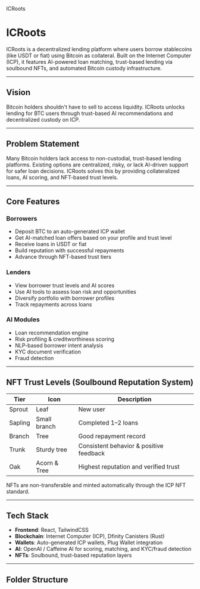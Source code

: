 ICRoots

# ICRoots

ICRoots is a decentralized lending platform where users borrow stablecoins (like USDT or fiat) using Bitcoin as collateral. Built on the Internet Computer (ICP), it features AI-powered loan matching, trust-based lending via soulbound NFTs, and automated Bitcoin custody infrastructure.

---

## Vision

Bitcoin holders shouldn't have to sell to access liquidity. ICRoots unlocks lending for BTC users through trust-based AI recommendations and decentralized custody on ICP.

---

## Problem Statement

Many Bitcoin holders lack access to non-custodial, trust-based lending platforms. Existing options are centralized, risky, or lack AI-driven support for safer loan decisions. ICRoots solves this by providing collateralized loans, AI scoring, and NFT-based trust levels.

---

## Core Features

### Borrowers

- Deposit BTC to an auto-generated ICP wallet
- Get AI-matched loan offers based on your profile and trust level
- Receive loans in USDT or fiat
- Build reputation with successful repayments
- Advance through NFT-based trust tiers

### Lenders

- View borrower trust levels and AI scores
- Use AI tools to assess loan risk and opportunities
- Diversify portfolio with borrower profiles
- Track repayments across loans

### AI Modules

- Loan recommendation engine
- Risk profiling & creditworthiness scoring
- NLP-based borrower intent analysis
- KYC document verification
- Fraud detection

---

## NFT Trust Levels (Soulbound Reputation System)

| Tier    | Icon         | Description                             |
| ------- | ------------ | --------------------------------------- |
| Sprout  | Leaf         | New user                                |
| Sapling | Small branch | Completed 1–2 loans                     |
| Branch  | Tree         | Good repayment record                   |
| Trunk   | Sturdy tree  | Consistent behavior & positive feedback |
| Oak     | Acorn & Tree | Highest reputation and verified trust   |

NFTs are non-transferable and minted automatically through the ICP NFT standard.

---

## Tech Stack

- **Frontend**: React, TailwindCSS
- **Blockchain**: Internet Computer (ICP), Dfinity Canisters (Rust)
- **Wallets**: Auto-generated ICP wallets, Plug Wallet integration
- **AI**: OpenAI / Caffeine AI for scoring, matching, and KYC/fraud detection
- **NFTs**: Soulbound, trust-based reputation layers

---

## Folder Structure
